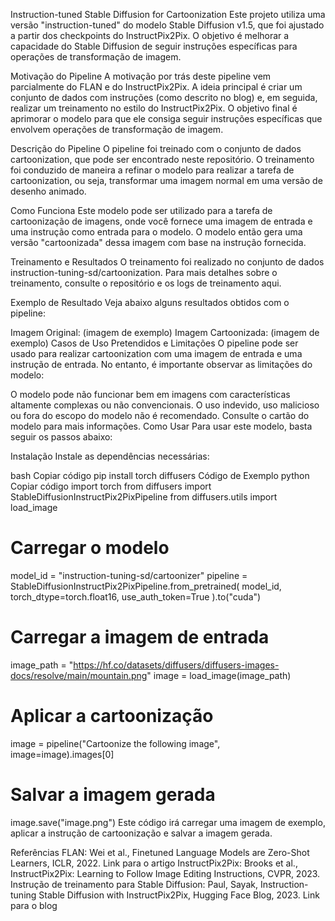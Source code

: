 Instruction-tuned Stable Diffusion for Cartoonization
Este projeto utiliza uma versão "instruction-tuned" do modelo Stable Diffusion v1.5, que foi ajustado a partir dos checkpoints do InstructPix2Pix. O objetivo é melhorar a capacidade do Stable Diffusion de seguir instruções específicas para operações de transformação de imagem.

Motivação do Pipeline
A motivação por trás deste pipeline vem parcialmente do FLAN e do InstructPix2Pix. A ideia principal é criar um conjunto de dados com instruções (como descrito no blog) e, em seguida, realizar um treinamento no estilo do InstructPix2Pix. O objetivo final é aprimorar o modelo para que ele consiga seguir instruções específicas que envolvem operações de transformação de imagem.

Descrição do Pipeline
O pipeline foi treinado com o conjunto de dados cartoonization, que pode ser encontrado neste repositório. O treinamento foi conduzido de maneira a refinar o modelo para realizar a tarefa de cartoonization, ou seja, transformar uma imagem normal em uma versão de desenho animado.

Como Funciona
Este modelo pode ser utilizado para a tarefa de cartoonização de imagens, onde você fornece uma imagem de entrada e uma instrução como entrada para o modelo. O modelo então gera uma versão "cartoonizada" dessa imagem com base na instrução fornecida.

Treinamento e Resultados
O treinamento foi realizado no conjunto de dados instruction-tuning-sd/cartoonization. Para mais detalhes sobre o treinamento, consulte o repositório e os logs de treinamento aqui.

Exemplo de Resultado
Veja abaixo alguns resultados obtidos com o pipeline:

Imagem Original: (imagem de exemplo)
Imagem Cartoonizada: (imagem de exemplo)
Casos de Uso Pretendidos e Limitações
O pipeline pode ser usado para realizar cartoonization com uma imagem de entrada e uma instrução de entrada. No entanto, é importante observar as limitações do modelo:

O modelo pode não funcionar bem em imagens com características altamente complexas ou não convencionais.
O uso indevido, uso malicioso ou fora do escopo do modelo não é recomendado. Consulte o cartão do modelo para mais informações.
Como Usar
Para usar este modelo, basta seguir os passos abaixo:

Instalação
Instale as dependências necessárias:

bash
Copiar código
pip install torch diffusers
Código de Exemplo
python
Copiar código
import torch
from diffusers import StableDiffusionInstructPix2PixPipeline
from diffusers.utils import load_image

# Carregar o modelo
model_id = "instruction-tuning-sd/cartoonizer"
pipeline = StableDiffusionInstructPix2PixPipeline.from_pretrained(
    model_id, torch_dtype=torch.float16, use_auth_token=True
).to("cuda")

# Carregar a imagem de entrada
image_path = "https://hf.co/datasets/diffusers/diffusers-images-docs/resolve/main/mountain.png"
image = load_image(image_path)

# Aplicar a cartoonização
image = pipeline("Cartoonize the following image", image=image).images[0]

# Salvar a imagem gerada
image.save("image.png")
Este código irá carregar uma imagem de exemplo, aplicar a instrução de cartoonização e salvar a imagem gerada.

Referências
FLAN: Wei et al., Finetuned Language Models are Zero-Shot Learners, ICLR, 2022. Link para o artigo
InstructPix2Pix: Brooks et al., InstructPix2Pix: Learning to Follow Image Editing Instructions, CVPR, 2023.
Instrução de treinamento para Stable Diffusion: Paul, Sayak, Instruction-tuning Stable Diffusion with InstructPix2Pix, Hugging Face Blog, 2023. Link para o blog
